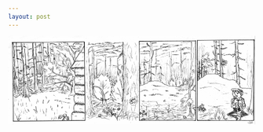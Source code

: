 ```yaml
---
layout: post
---
```


![strip](/images/posts/1.png "That guy's not actually very important, this whole thing is all about trees.")
